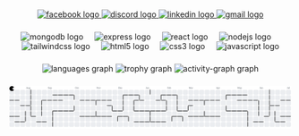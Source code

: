
###

<div align="center">
  <a href="https://www.facebook.com/ivanbarrero23" target="_blank">
    <img src="https://img.shields.io/static/v1?message=Facebook&logo=facebook&label=&color=1877F2&logoColor=white&labelColor=&style=for-the-badge" height="30" alt="facebook logo"  />
  </a>
  <a href="https://discord.com/users/kenshiin0494" target="_blank">
    <img src="https://img.shields.io/static/v1?message=Discord&logo=discord&label=&color=7289DA&logoColor=white&labelColor=&style=for-the-badge" height="30" alt="discord logo"  />
  </a>
  <a href="https://www.linkedin.com/in/lance-ivan-gil-fernandez-67bb02268/" target="_blank">
    <img src="https://img.shields.io/static/v1?message=LinkedIn&logo=linkedin&label=&color=0077B5&logoColor=white&labelColor=&style=for-the-badge" height="30" alt="linkedin logo"  />
  </a>
  <a href="https://mail.google.com/mail/?view=cm&fs=1&to=fernandezlanceivangil@gmail.com" target="_blank">
    <img src="https://img.shields.io/static/v1?message=Gmail&logo=gmail&label=&color=D14836&logoColor=white&labelColor=&style=for-the-badge" height="30" alt="gmail logo"  />
  </a>
</div>

###

<div align="center">
  <img src="https://skillicons.dev/icons?i=mongodb" height="45" alt="mongodb logo"  />
  <img width="12" />
  <img src="https://skillicons.dev/icons?i=express" height="45" alt="express logo"  />
  <img width="12" />
  <img src="https://skillicons.dev/icons?i=react" height="45" alt="react logo"  />
  <img width="12" />
  <img src="https://skillicons.dev/icons?i=nodejs" height="45" alt="nodejs logo"  />
  <img width="12" />
  <img src="https://skillicons.dev/icons?i=tailwind" height="45" alt="tailwindcss logo"  />
  <img width="12" />
  <img src="https://skillicons.dev/icons?i=html" height="45" alt="html5 logo"  />
  <img width="12" />
  <img src="https://skillicons.dev/icons?i=css" height="45" alt="css3 logo"  />
  <img width="12" />
  <img src="https://skillicons.dev/icons?i=js" height="45" alt="javascript logo"  />
</div>

###

<div align="center">
  <img src="https://github-readme-stats.vercel.app/api/top-langs?username=kenshiin1123&locale=en&hide_title=true&layout=compact&card_width=320&langs_count=6&theme=codeSTACKr&hide_border=true&order=2" height="180" alt="languages graph"  />
  
  <img src="https://github-profile-trophy.vercel.app?username=kenshiin1123&theme=onestar&column=3&row=1&margin-w=8&margin-h=8&no-bg=false&no-frame=false&order=4" height="150" alt="trophy graph"  />
  
  <img src="https://github-readme-activity-graph.vercel.app/graph?username=kenshiin1123&radius=0&theme=elegant&area=true&order=5&hide_border=true&hide_title=false&custom_title=Contribution%20Graph" height="200" alt="activity-graph graph"  />
</div>

###

<picture>
  <source media="(prefers-color-scheme: dark)" srcset="https://raw.githubusercontent.com/kenshiin1123/kenshiin1123/output/pacman-contribution-graph-dark.svg">
  <source media="(prefers-color-scheme: light)" srcset="https://raw.githubusercontent.com/kenshiin1123/kenshiin1123/output/pacman-contribution-graph.svg">
  <img alt="pacman contribution graph" src="https://raw.githubusercontent.com/kenshiin1123/kenshiin1123/output/pacman-contribution-graph.svg">
</picture>

###
